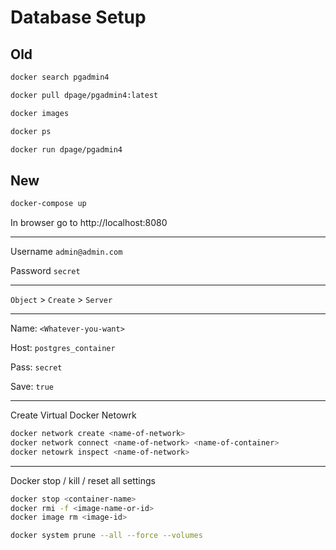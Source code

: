 # Database Setup

## Old
```sh
docker search pgadmin4

docker pull dpage/pgadmin4:latest

docker images

docker ps

docker run dpage/pgadmin4 
```

## New
```sh
docker-compose up
```

In browser go to http://localhost:8080

---

Username `admin@admin.com`

Password `secret`

---

`Object` > `Create` > `Server`

---

Name: `<Whatever-you-want>`


Host: `postgres_container`

Pass: `secret`

Save: `true`

---

Create Virtual Docker Netowrk

```sh
docker network create <name-of-network>
docker network connect <name-of-network> <name-of-container>
docker netowrk inspect <name-of-network>
```

---

Docker stop / kill / reset all settings

```sh
docker stop <container-name>
docker rmi -f <image-name-or-id> 
docker image rm <image-id>

docker system prune --all --force --volumes
```